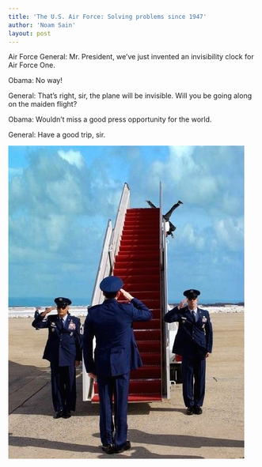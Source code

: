 ```yaml
---
title: 'The U.S. Air Force: Solving problems since 1947'
author: 'Noam Sain'
layout: post
---
```


Air Force General: Mr. President, we’ve just invented an invisibility clock for Air Force One.

Obama: No way!

General: That’s right, sir, the plane will be invisible. Will you be going along on the maiden flight?

Obama: Wouldn’t miss a good press opportunity for the world.

General: Have a good trip, sir.

![cloaked](/assets/2014/2014-10-cloak.jpeg)